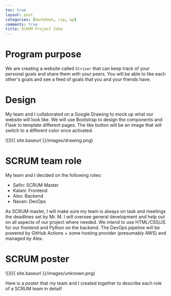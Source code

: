 ```yaml
---
toc: true
layout: post
categories: [markdown, csp, ap]
comments: true
title: SCRUM Project Idea
---
```


# Program purpose

We are creating a website called `Striver` that can keep track of your personal goals and share them with your peers. You will be able to like each other's goals and see a feed of goals that you and your friends have.

# Design

My team and I collaborated on a Google Drawing to mock up what our website will look like. We will use Bootstrap to design the components and Flask to template different pages. The like button will be an image that will switch to a different color once activated.

![]({{ site.baseurl }}/images/drawing.png)

# SCRUM team role

My team and I decided on the following roles:

- Safin: SCRUM Master
- Kalani: Frontend
- Alex: Backend
- Navan: DevOps

As SCRUM master, I will make sure my team is always on task and meetings the deadlines set by Mr. M. I will oversee general development and help out on all aspects of our project where needed. We intend to use HTML/CSS/JS for our frontend and Python on the backend. The DevOps pipeline will be powered by GitHub Actions + some hosting provider (presumably AWS) and managed by Alex.

# SCRUM poster

![]({{ site.baseurl }}/images/unknown.png)

Here is a poster that my team and I created together to describe each role of a SCRUM team in detail!
